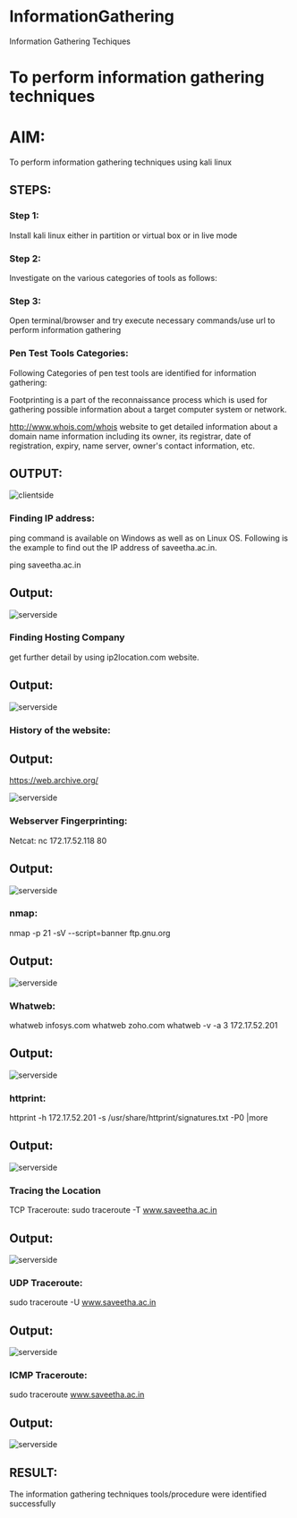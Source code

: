 # InformationGathering
Information Gathering Techiques

# To perform information gathering techniques

# AIM:

To perform information gathering techniques using kali linux 

## STEPS:

### Step 1:

Install kali linux either in partition or virtual box or in live mode

### Step 2:

Investigate on the various categories of tools as follows:

### Step 3:
Open terminal/browser and try execute necessary commands/use url to perform information gathering

### Pen Test Tools Categories:
Following Categories of pen test tools are identified for information gathering:

Footprinting is a part of the reconnaissance process which is used for gathering possible information about a target computer system or network.

http://www.whois.com/whois website to get detailed information about a domain name information including its owner, its registrar, date of registration, expiry, name server, owner's contact information, etc.

## OUTPUT:
![clientside](/img/Whois.png)

### Finding IP address:
ping command is available on Windows as well as on Linux OS. Following is the example to find out the IP address of saveetha.ac.in.

ping saveetha.ac.in

## Output:
![serverside](/img/Screenshot%20at%202025-03-21%2005-50-36.png)

### Finding Hosting Company
get further detail by using ip2location.com website.

## Output:
![serverside](/img/ip2.png)

### History of the website:
## Output:
https://web.archive.org/

![serverside](/img/webarchive.png)

### Webserver Fingerprinting:
Netcat:
nc 172.17.52.118 80
## Output:
![serverside](/img/nc.png)

### nmap:
nmap -p 21 -sV --script=banner ftp.gnu.org
## Output:
![serverside](/img/gnu.png)

### Whatweb:
whatweb infosys.com
whatweb zoho.com
whatweb -v -a 3 172.17.52.201
## Output:
![serverside](/img/webzoho.png)

### httprint:
httprint -h 172.17.52.201 -s /usr/share/httprint/signatures.txt -P0 |more

## Output:

![serverside](/img/Screenshot%20at%202025-04-07%2010-00-54.png)

### Tracing the Location

TCP Traceroute:
sudo traceroute -T www.saveetha.ac.in

## Output:
![serverside](/img/racerou.png)

### UDP Traceroute:

sudo traceroute -U www.saveetha.ac.in
## Output:
![serverside](/img/racerou.png)

### ICMP Traceroute:
sudo traceroute  www.saveetha.ac.in
## Output:
![serverside](/img/sudo.png)





## RESULT:
The information gathering techniques tools/procedure were  identified successfully
